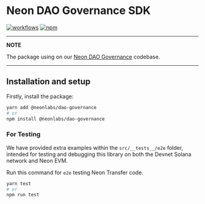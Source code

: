 # Neon DAO Governance SDK

[![workflows](https://github.com/neonlabsorg/neon-client-transfer/actions/workflows/test.yml/badge.svg?branch=master)](https://github.com/neonlabsorg/neon-client-transfer/actions)
[![npm](https://img.shields.io/npm/v/neon-portal.svg)](https://www.npmjs.com/package/neon-portal)

---

**NOTE**

The package using on our [Neon DAO Governance](https://vote.neonevm.org/) codebase.

---

## Installation and setup

Firstly, install the package:

```sh
yarn add @neonlabs/dao-governance
# or
npm install @neonlabs/dao-governance
```

### For Testing

We have provided extra examples within the `src/__tests__/e2e` folder, intended for testing and debugging this library on both the Devnet Solana network and Neon EVM.

Run this command for `e2e` testing Neon Transfer code.

```sh
yarn test
# or
npm run test
```
